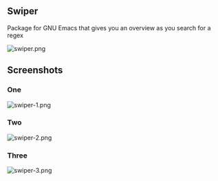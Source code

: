 ## Swiper

Package for GNU Emacs that gives you an overview as you search for a regex

![swiper.png](http://oremacs.com/download/swiper.png)

## Screenshots

### One

![swiper-1.png](http://oremacs.com/download/swiper-1.png)

### Two

![swiper-2.png](http://oremacs.com/download/swiper-2.png)

### Three

![swiper-3.png](http://oremacs.com/download/swiper-3.png)
